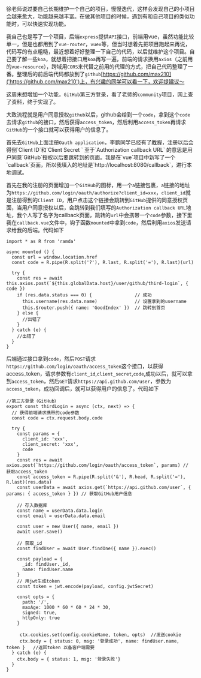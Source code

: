 徐老师说过要自己长期维护一个自己的项目，慢慢迭代，这样会发现自己的小项目会越来愈大，功能越来越丰富。在做其他项目的时候，遇到有和自己项目的类似功能时，可以快速实现功能。

我自己也是写了一个项目，后端`express`提供`API`接口，前端用vue，虽然功能比较单一，但是也都用到了`vue-router`，`vuex`等，但当时想着先把项目跑起来再说，代码写的有点粗糙，最近想着好好整理一下自己的代码，以后就维护这个项目。自己要了解一些`koa`，就想着把接口用`koa`再写一遍，前端的请求换用`axios`（之前用的`vue-resource`），跨域用`CORS`来代替之前用的代理的方式，把自己代码整理了一番。整理后的前后端代码都放到了`github`[https://github.com/max210]('https://github.com/max210')上，有兴趣的同学可以看一下，欢迎提建议～

这周末想增加一个功能，`GitHub`第三方登录，看了老师的`community`项目，网上查了资料，终于实现了。

大致流程就是用户同意授权`github`以后，github会给到一个`code`，拿到这个`code`去请求`github`的接口，然后获得`access_token`，然后利用`access_token`再请求`GitHub`的一个接口就可以获得用户的信息了。

首先去`GitHub`上面注册`Oauth application`，李鹏同学已经有了[教程]('http://xugaoyang.com/post/5ae3258a90919f7d042209c2')，注册以后会得倒`Client ID`和`Client Secret   `
至于`Authorization callback URL` 的意思是用户同意`GitHub`授权以后要跳转到的页面。我是在`vue`项目中新写了一个`callback`页面，所以我填入的地址是`http://localhost:8080/callback`，进行本地调试。

首先在我的注册的页面增加一个`GitHub`的图标，用一个`a`链接包裹，`a`链接的地址为`https://github.com/login/oauth/authorize?client_id=xxx`，`client_id`就是注册得到的`Client ID`，用户点击这个链接会跳转到`GitHub`提供的同意授权页面，当用户同意授权以后，会跳转到我们填写的`Authorization callback URL`地址，我个人写了名字为callback页面，跳转的`url`中会携带一个`code`参数，接下里我在`callback.vue`文件中，钩子函数`mounted`中拿到`code`，然后利用`axios`发送请求给我的后端。代码如下

```
import * as R from 'ramda'

async mounted () {
  const url = window.location.href
  const code = R.pipe(R.split('?'), R.last, R.split('='), R.last)(url)

  try {
    const res = await this.axios.post(`${this.globalData.host}/user/github/third-login`, { code })
    if (res.data.status === 0) {                // 成功
      this.username(res.data.name)              // 设置拿到的username
      this.$router.push({ name: 'GoodIndex' })  // 跳转到首页
    } else {
      //出错了
    }
  } catch (e) {
    //出错了
  }
}
```

后端通过接口拿到`code`，然后`POST`请求`https://github.com/login/oauth/access_token`这个接口，以获得access_token，请求参数有`client_id`,`client_secret`,`code`,成功以后，就可以拿到`access_token`，然后`GET`请求`https://api.github.com/user`，参数为`access_token`，成功回调后，就可以获得用户的信息了。代码如下

```
//第三方登录（GitHub）
export const thirdLogin = async (ctx, next) => {
  // 获得前端请求携带的code参数
  const code = ctx.request.body.code

  try {
    const params = {
      client_id: 'xxx',
      client_secret: 'xxx',
      code
    }
    const res = await axios.post(`https://github.com/login/oauth/access_token`, params) // 获取access_token
    const access_token = R.pipe(R.split('&'), R.head, R.split('='), R.last)(res.data)
    const userData = await axios.get(`https://api.github.com/user`, { params: { access_token } }) // 获取GitHub用户信息

    // 存入数据库
    const name = userData.data.login
    const email = userData.data.email

    const user = new User({ name, email })
    await user.save()

    // 获取_id
    const findUser = await User.findOne({ name }).exec()

    const payload = {
      _id: findUser._id,
      name: findUser.name
    }
    // 用jwt生成token
    const token = jwt.encode(payload, config.jwtSecret)

    const opts = {
      path: '/',
      maxAge: 1000 * 60 * 60 * 24 * 30,
      signed: true,
      httpOnly: true
    }

     ctx.cookies.set(config.cookieName, token, opts)  //发送cookie
     ctx.body = { status: 0, msg: '登录成功', name: findUser.name, token }   //返回token 以备客户端需要
  } catch (e) {
    ctx.body = { status: 1, msg: '登录失败'}
  }
}

```
